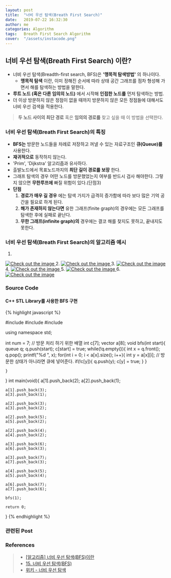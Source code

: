 ```yaml
---
layout: post
title:  "너비 우선 탐색(Breath First Search)"
date:   2019-07-22 16:32:30
author: me
categories: Algorithm
tags:	Breath First Search Algorithm
cover:  "/assets/instacode.png"
---
```


## 너비 우선 탐색(Breath First Search) 이란?
* 너비 우선 탐색(Breadth-first search, BFS)은 __'맹목적 탐색방법'__ 의 하나이다.<br>
  + __맹목적 탐색__ 이란, 이미 정해진 순서에 따라 상태 공간 그래프를 점차 형성해 가면서 해를 탐색하는 방법을 말한다.
* __루트 노드 (혹은 다른 임의의 노드)__ 에서 시작해 __인접한 노드를__ 먼저 탐색하는 방법.
* 더 이상 방문하지 않은 정점이 없을 때까지 방문하지 않은 모든 정점들에 대해서도 너비 우선 검색을 적용한다.
>
> __두 노드 사이의 최단 경로__ 혹은 __임의의 경로를__ 찾고 싶을 때 이 방법을 선택한다.
>


### 너비 우선 탐색(Breath First Search)의 특징
* __BFS는__ 방문한 노드들을 차례로 저장하고 꺼낼 수 있는 자료구조인 __큐(Queue)를__ 사용한다.
* __재귀적으로__ 동작하지 않는다.
* 'Prim', 'Dijkstra' 알고리즘과 유사하다.
* 출발노드에서 목표노드까지의 __최단 길이 경로를 보장__ 한다.
* 그래프 탐색의 경우 어떤 노드를 방문했었는지 여부를 반드시 검사 해야한다. 그렇지 않으면 __무한루프에__ 빠질 위험이 있다.(단점3)
* __단점__
  1. __경로가 매우 길 경우__ 에는 탐색 가지가 급격히 증가함에 따라 보다 많은 기억 공간을 필요로 하게 된다.
  2. __해가 존재하지 않는다면__ 유한 그래프(finite graph)의 경우에는 모든 그래프를 탐색한 후에 실패로 끝난다.
  3. __무한 그래프(infinite graph)의__ 경우에는 결코 해를 찾지도 못하고, 끝내지도 못한다.


### 너비 우선 탐색(Breath First Search)의 알고리즘 예시

1.
<a href="/assets/images/algorithm/bfs1.JPG" data-lightbox="falcon9-large" data-title="Check out the image">
  <img src="/assets/images/algorithm/bfs1.JPG" title="Check out the image">
</a>
2.
<a href="/assets/images/algorithm/bfs2.JPG" data-lightbox="falcon9-large" data-title="Check out the image">
  <img src="/assets/images/algorithm/bfs2.JPG" title="Check out the image">
</a>
3.
<a href="/assets/images/algorithm/bfs3.JPG" data-lightbox="falcon9-large" data-title="Check out the image">
  <img src="/assets/images/algorithm/bfs3.JPG" title="Check out the image">
</a>
4.
<a href="/assets/images/algorithm/bfs4.JPG" data-lightbox="falcon9-large" data-title="Check out the image">
  <img src="/assets/images/algorithm/bfs4.JPG" title="Check out the image">
</a>
5.
<a href="/assets/images/algorithm/bfs5.JPG" data-lightbox="falcon9-large" data-title="Check out the image">
  <img src="/assets/images/algorithm/bfs5.JPG" title="Check out the image">
</a>
6.
<a href="/assets/images/algorithm/bfs6.JPG" data-lightbox="falcon9-large" data-title="Check out the image">
  <img src="/assets/images/algorithm/bfs6.JPG" title="Check out the image">
</a>



### Source Code


#### C++ STL Library를 사용한 BFS 구현


{% highlight javascript %}

#include <iostream>
#include <queue>
#include <vector>

using namespace std;

int	num = 7;
// 방문 처리 하기 위한 배열 
int c[7];
vector<int> a[8];
void bfs(int start){
	queue<int> q;
	q.push(start);
	c[start] = true;
	while(!q.empty()){
		int x = q.front();
		q.pop();
		printf("%d ", x);
		for(int i = 0; i < a[x].size(); i++){
			int y = a[x][i];
			// 방문한 상태가 아니라면 큐에 넣어준다.
			if(!c[y]){
				q.push(y);
				c[y] = true; 
			}
		}
		
	}
	
}
int main(void){
	a[1].push_back(2);
	a[2].push_back(1);
	
	a[1].push_back(3);
	a[3].push_back(1);
	
	a[2].push_back(3);
	a[3].push_back(2);
	
	a[2].push_back(5);
	a[5].push_back(2);
	
	a[2].push_back(4);
	a[4].push_back(2);
	
	a[3].push_back(6);
	a[6].push_back(3);
	
	a[3].push_back(7);
	a[7].push_back(3);
	
	a[4].push_back(5);
	a[5].push_back(4);
	
	a[6].push_back(7);
	a[7].push_back(6);
	
	bfs(1);
	
	return 0;
}
{% endhighlight %}



### 관련된 Post


### References

> * <a href="https://gmlwjd9405.github.io/2018/08/15/algorithm-bfs.html">[알고리즘] 너비 우선 탐색(BFS)이란<a>
> * <a href="https://blog.naver.com/ndb796/221230944971">15. 너비 우선 탐색(BFS)<a>
> * <a href="https://ko.wikipedia.org/wiki/%EB%84%88%EB%B9%84_%EC%9A%B0%EC%84%A0_%ED%83%90%EC%83%89">위키 - 너비 우선 탐색<a>